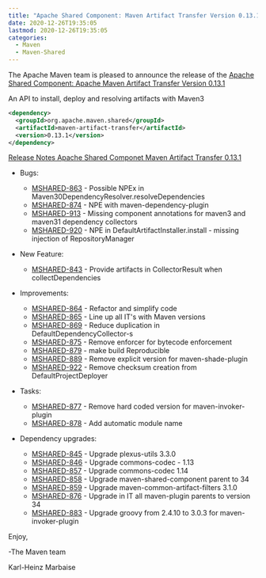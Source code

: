 ```yaml
---
title: "Apache Shared Component: Maven Artifact Transfer Version 0.13.1 Released"
date: 2020-12-26T19:35:05
lastmod: 2020-12-26T19:35:05
categories:
  - Maven
  - Maven-Shared
---
```

The Apache Maven team is pleased to announce the release of the 
[Apache Shared Component: Apache Maven Artifact Transfer Version 0.13.1](https://maven.apache.org/shared/maven-artifact-transfer/)

An API to install, deploy and resolving artifacts with Maven3

```xml
<dependency>
  <groupId>org.apache.maven.shared</groupId>
  <artifactId>maven-artifact-transfer</artifactId>
  <version>0.13.1</version>
</dependency>
```

<!-- more -->

[Release Notes Apache Shared Componet Maven Artifact Transfer 0.13.1](https://issues.apache.org/jira/secure/ReleaseNote.jspa?projectId=12317922&version=12348387)

* Bugs:

  * [MSHARED-863](https://issues.apache.org/jira/browse/MSHARED-863) - Possible NPEx in Maven30DependencyResolver.resolveDependencies
  * [MSHARED-874](https://issues.apache.org/jira/browse/MSHARED-874) - NPE with maven-dependency-plugin
  * [MSHARED-913](https://issues.apache.org/jira/browse/MSHARED-913) - Missing component annotations for maven3 and maven31 dependency collectors
  * [MSHARED-920](https://issues.apache.org/jira/browse/MSHARED-920) - NPE in DefaultArtifactInstaller.install - missing injection of RepositoryManager

* New Feature:

  * [MSHARED-843](https://issues.apache.org/jira/browse/MSHARED-843) - Provide artifacts in CollectorResult when collectDependencies

* Improvements:

  * [MSHARED-864](https://issues.apache.org/jira/browse/MSHARED-864) - Refactor and simplify code
  * [MSHARED-865](https://issues.apache.org/jira/browse/MSHARED-865) - Line up all IT's with Maven versions
  * [MSHARED-869](https://issues.apache.org/jira/browse/MSHARED-869) - Reduce duplication in DefaultDependencyCollector-s
  * [MSHARED-875](https://issues.apache.org/jira/browse/MSHARED-875) - Remove enforcer for bytecode enforcement
  * [MSHARED-879](https://issues.apache.org/jira/browse/MSHARED-879) - make build Reproducible
  * [MSHARED-889](https://issues.apache.org/jira/browse/MSHARED-889) - Remove explicit version for maven-shade-plugin
  * [MSHARED-922](https://issues.apache.org/jira/browse/MSHARED-922) - Remove checksum creation from DefaultProjectDeployer

* Tasks:

  * [MSHARED-877](https://issues.apache.org/jira/browse/MSHARED-877) - Remove hard coded version for maven-invoker-plugin
  * [MSHARED-878](https://issues.apache.org/jira/browse/MSHARED-878) - Add automatic module name

* Dependency upgrades:

  * [MSHARED-845](https://issues.apache.org/jira/browse/MSHARED-845) - Upgrade plexus-utils 3.3.0
  * [MSHARED-846](https://issues.apache.org/jira/browse/MSHARED-846) - Upgrade commons-codec - 1.13
  * [MSHARED-857](https://issues.apache.org/jira/browse/MSHARED-857) - Upgrade commons-codec 1.14
  * [MSHARED-858](https://issues.apache.org/jira/browse/MSHARED-858) - Upgrade maven-shared-component parent to 34
  * [MSHARED-859](https://issues.apache.org/jira/browse/MSHARED-859) - Upgrade maven-common-artifact-filters 3.1.0
  * [MSHARED-876](https://issues.apache.org/jira/browse/MSHARED-876) - Upgrade in IT all maven-plugin parents to version 34
  * [MSHARED-883](https://issues.apache.org/jira/browse/MSHARED-883) - Upgrade groovy from 2.4.10 to 3.0.3 for maven-invoker-plugin

Enjoy,

-The Maven team

Karl-Heinz Marbaise
